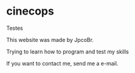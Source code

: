 # cinecops
Testes

This website was made by JpcoBr.

Trying to learn how to program and test my skills

If you want to contact me, send me a e-mail.
